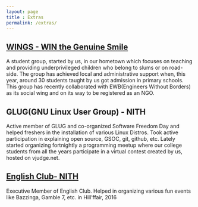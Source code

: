 ```yaml
---
layout: page
title : Extras
permalink: /extras/
---
```


<h2><a href="https://www.facebook.com/wingsUmeedonKoPankh/">WINGS - WIN the Genuine Smile</a></h2>
<p>A student group, started by us, in our hometown which focuses on teaching and providing underprivileged children who belong to slums or on road-side. The group has achieved local and administrative support when, this year, around 30 students taught by us got admission in primary schools. This group has recently collaborated with EWB(Engineers Without Borders) as its social wing and on its way to be registered as an NGO.</p>

<h2>GLUG(GNU Linux User Group) - NITH</h2>
<p>Active member of GLUG and co-organized Software Freedom Day and helped freshers in the installation of various
Linux Distros. Took active participation in explaining open source, GSOC, git, github, etc. Lately started organizing fortnightly a programming meetup where our college students from all the years participate in a virtual contest created by us, hosted on vjudge.net. </p>

<h2><a href="https://www.facebook.com/englishclubnith/">English Club- NITH</a></h2>
<p>Executive Member of English Club. Helped in organizing various fun events like Bazzinga, Gamble 7, etc. in Hill’ffair, 2016</p>